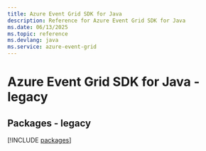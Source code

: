 ```yaml
---
title: Azure Event Grid SDK for Java
description: Reference for Azure Event Grid SDK for Java
ms.date: 06/13/2025
ms.topic: reference
ms.devlang: java
ms.service: azure-event-grid
---
```

# Azure Event Grid SDK for Java - legacy
## Packages - legacy
[!INCLUDE [packages](event-grid-index.md)]